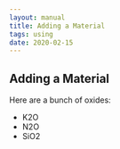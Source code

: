 ```yaml
---
layout: manual
title: Adding a Material
tags: using
date: 2020-02-15
---
```

## Adding a Material

Here are a bunch of oxides:
- K2O
- N2O
- SiO2
